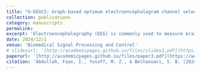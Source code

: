 ```yaml
---
title: "G-EEGCS: Graph-based optimum electroencephalogram channel selection"
collection: publications
category: manuscripts
permalink: 
excerpt: 'Electroencephalography (EEG) is commonly used to measure brain activity in clinical research. However, the abundance of channels in EEG data poses several challenges, including increased computational complexity, noise interference, and decreased efficiency in data analysis. A new graph-based method called G-EEGCS has been developed to address these issues for EEG channel selection. The graph-based optimum EEG channel selection (G-EEGCS) method constructs a directed network by establishing channel connections based on their pairwise correlations. Statistical features are used to determine similarity, and an adjacency matrix is created to represent the connectivity between the EEG channels. The influence of each channel on information flow within the network is assessed using the centrality measures. By calculating the shortest paths between all channel pairs, the algorithm quantifies the probability of each channel serving as a bridge between different parts of the graph. Channels with high centrality scores, indicating their significance in the information flow, are given priority during the selection process. An adaptive threshold is applied to optimize channel selection, ensuring that only channels that exceed the threshold, exhibit specific characteristics, and align with the overall network structure are retained. This adaptive thresholding mechanism enhances the robustness and flexibility of the G-EEGCS method, enabling personalized channel selection tailored to individual EEG datasets. The G-EEGCS approach offers a promising solution for EEG channel selection, improving the interpretability and efficiency of EEG-based studies and applications for researchers. It achieved an average accuracy of 0.9125, outperforming state-of-the-art methods. This method provides a valuable means of addressing the challenges posed by the multitude of channels in EEG data, ultimately contributing to more effective and insightful analysis in clinical research.'
date: 2024/12/1
venue: 'Biomedical Signal Processing and Control'
# slidesurl: '[http://academicpages.github.io/files/slides3.pdf](https://www.sciencedirect.com/science/article/pii/S1746809424008218)'
paperurl: '[http://academicpages.github.io/files/paper3.pdf](https://www.sciencedirect.com/science/article/pii/S1746809424008218)'
citation: 'Abdullah, Faye, I., Yusoff, M. Z., & Belhaouari, S. B. (2024). G-EEGCS: Graph-based optimum electroencephalogram channel selection. Biomedical Signal Processing and Control, 98, 106763.'
---
```



